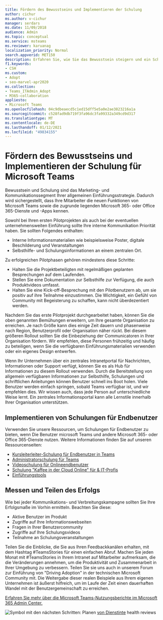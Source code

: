 ```yaml
---
title: Fördern des Bewusstseins und Implementieren der Schulung
author: cichur
ms.author: v-cichur
manager: serdars
ms.date: 11/09/2018
audience: Admin
ms.topic: conceptual
ms.service: msteams
ms.reviewer: karuanag
localization_priority: Normal
search.appverid: MET150
description: Erfahren Sie, wie Sie das Bewusstsein steigern und ein Schulungsprogramm für die Einführung von Microsoft Teams implementieren.
f1.keywords:
- CSH
ms.custom:
- Adopt
- seo-marvel-apr2020
ms.collection:
- Teams_ITAdmin_Adopt
- M365-collaboration
appliesto:
- Microsoft Teams
ms.openlocfilehash: 04c9dbeaecd5c1ed15dff5e5a0e2ae3823216a1a
ms.sourcegitcommit: c528fad9db719f3fa96dc3fa99332a349cd9d317
ms.translationtype: MT
ms.contentlocale: de-DE
ms.lasthandoff: 01/12/2021
ms.locfileid: "49834155"
---
```

# <a name="drive-awareness-and-implement-training-for-microsoft-teams"></a>Fördern des Bewusstseins und Implementieren der Schulung für Microsoft Teams

Bewusstsein und Schulung sind das Marketing- und Kommunikationssegment Ihrer allgemeinen Einführungsstrategie. Dadurch wird sichergestellt, dass Ihre Mitarbeiter die neuen Funktionen von Microsoft Teams sowie die zugrunde liegenden Microsoft 365- oder Office 365-Dienste und -Apps kennen.
   
Sowohl bei Ihren ersten Pilotprojekten als auch bei der eventuellen unternehmensweiten Einführung sollte Ihre interne Kommunikation Priorität haben. Sie sollten Folgendes enthalten:

- Interne Informationsmaterialien wie beispielsweise Poster, digitale Beschilderung und Veranstaltungen
- Selbsthilfe- und Schulungsinformationen an einem zentralen Ort.

Zu erfolgreichen Pilotphasen gehören mindestens diese Schritte:

- Halten Sie die Projektbeteiligten mit regelmäßigen geplanten Besprechungen auf dem Laufenden.
- Stellen Sie eine Dokumentation zur Selbsthilfe zur Verfügung, die auch Produktvideos umfasst.
- Halten Sie eine Kick-off-Besprechung mit den Pilotbenutzern ab, um sie positiv auf ihre Teilnahme einzustimmen. Die Wichtigkeit, ein Gefühl von Community mit Begeisterung zu schaffen, kann nicht überdezentiert werden.

Nachdem Sie das erste Pilotprojekt durchgearbeitet haben, können Sie die oben genannten Bemühungen erweitern, um Ihre gesamte Organisation zu erreichen. Je nach Größe kann dies einige Zeit dauern und phasenweise nach Region, Benutzerprofil oder Organisation näher rückt. Bei diesem größeren Rollout sollten Sie die Einbeziehung der Communicatoren in Ihrer Organisation fördern. Wir empfehlen, diese Personen frühzeitig und häufig zu beteiligen, wenn Sie die verfügbaren Einführungsmaterialien verwenden oder ein eigenes Design entwerfen.

Wenn Ihr Unternehmen über ein zentrales Intranetportal für Nachrichten, Informationen oder Support verfügt, können Sie es als Hub für Informationen zu diesem Rollout verwenden. Durch die Bereitstellung von allgemein verfügbaren Informationen zur Selbsthilfe, Schulungen und schriftlichen Anleitungen können Benutzer schnell ins Boot holen. Viele Benutzer werden einfach springen, sobald Teams verfügbar ist, und wir empfehlen dies. Wir wissen auch, dass jede Person auf unterschiedliche Weise lernt. Ein zentrales Informationsportal kann alle Lernstile innerhalb Ihrer Organisation unterstützen.

## <a name="implement-end-user-training"></a>Implementieren von Schulungen für Endbenutzer

Verwenden Sie unsere Ressourcen, um Schulungen für Endbenutzer zu bieten, wenn Die Benutzer microsoft Teams und andere Microsoft 365- oder Office 365-Dienste nutzen. Weitere Informationen finden Sie auf unseren Ressourcenseiten:

- [Kursleiterleiter-Schulung für Endbenutzer in Teams](instructor-led-training-teams-landing-page.yml)
- [Administratorschulung für Teams](itadmin-readiness.md)
- [Videoschulung für Onlineendbenutzer](https://support.office.com/article/microsoft-teams-video-training-4f108e54-240b-4351-8084-b1089f0d21d7)
- [Schulung "Kaffee in der Cloud Online" für & IT-Profis](https://aka.ms/CoffeeintheCloud) 
- [Einführungstools](https://aka.ms/O365AdoptionTools)

## <a name="measure-and-share-success"></a>Messen und Teilen des Erfolgs

Wie bei jeder Kommunikations- und Verbreitungskampagne sollten Sie Ihre Erfolgsmaße im Vorhin ermitteln. Beachten Sie diese:

- Aktive Benutzer im Produkt
- Zugriffe auf Ihre Informationswebseiten
- Fragen in Ihrer Benutzercommunity
- Zugriffe auf Ihre Schulungsvideos
- Teilnahme an Schulungsveranstaltungen

Teilen Sie die Einblicke, die Sie aus Ihren Feedbackkanälen erhalten, mit dem Hashtag #TeamsStories für einen einfachen Abruf. Machen Sie jeden Monat mit #TeamsStories in Ihrem Intranet auf Mitarbeiter aufmerksam, die die Veränderungen annehmen, um die Produktivität und Zusammenarbeit in Ihrer Umgebung zu verbessern. Teilen Sie sie uns auch in unserem Forum zur Einführung von "Driving Adoption" in der technischen Microsoft Community mit. Die Weitergabe dieser realen Beispiele aus Ihrem eigenen Unternehmen ist äußerst hilfreich, um im Laufe der Zeit einen dauerhaften Wandel mit der Benutzergemeinschaft zu erreichen.

[Erfahren Sie mehr über die Microsoft Teams-Nutzungsberichte im Microsoft 365 Admin Center.](teams-activity-reports.md)

![Symbol mit den nächsten Schritten: Planen ](media/teams-adoption-next-icon.png) [von Dienstinte](teams-adoption-schedule-service-health-reviews.md) health reviews
